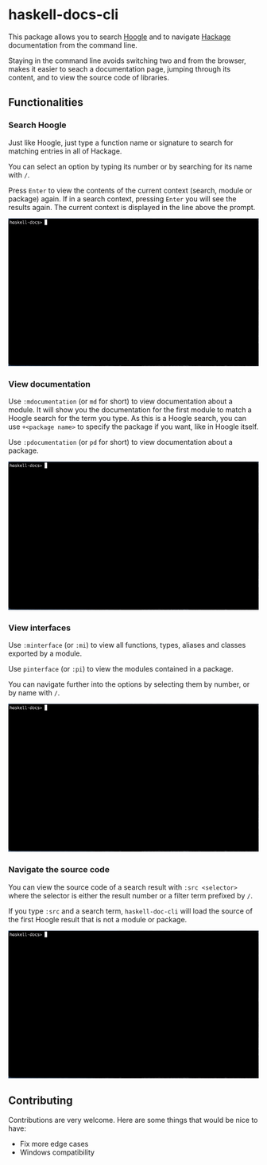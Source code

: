# haskell-docs-cli

This package allows you to search [Hoogle](https://hoogle.haskell.org/) and to
navigate [Hackage](https://hackage.haskell.org/) documentation from the command
line.

Staying in the command line avoids switching two and from the browser, makes it
easier to seach a documentation page, jumping through its content, and to view
the source code of libraries.

## Functionalities

### Search Hoogle

Just like Hoogle, just type a function name or
signature to search for matching entries in all of Hackage.

You can select an option by typing its number or by searching for its name with
`/`.

Press `Enter` to view the contents of the current context (search, module or
package) again. If in a search context, pressing `Enter` you will see the
results again. The current context is displayed in the line above the prompt.

![Search Hoogle](./static/search-hoogle.gif)

### View documentation

Use `:mdocumentation` (or `md` for short) to view documentation about a module.
It will show you the documentation for the first module to match a Hoogle search
for the term you type. As this is a Hoogle search, you can use `+<package name>`
to specify the package if you want, like in Hoogle itself.

Use `:pdocumentation` (or `pd` for short) to view documentation about a package.

![View Documentation](./static/view-documentation.gif)

### View interfaces

Use `:minterface` (or `:mi`) to view all functions, types, aliases and classes
exported by a module.

Use `pinterface` (or `:pi`) to view the modules contained in a package.

You can navigate further into the options by selecting them by number, or by
name with `/`.

![View Interfaces](./static/view-interfaces.gif)

### Navigate the source code

You can view the source code of a search result with `:src <selector>` where
the selector is either the result number or a filter term prefixed by `/`.

If you type `:src` and a search term, `haskell-doc-cli` will load the source of
the first Hoogle result that is not a module or package.

![Navigate the Source](./static/view-source.gif)

## Contributing

Contributions are very welcome. Here are some things that would be nice to have:

- Fix more edge cases
- Windows compatibility
